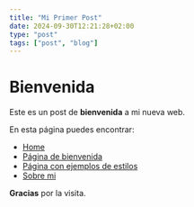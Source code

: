```yaml
---
title: "Mi Primer Post"
date: 2024-09-30T12:21:28+02:00
type: "post"
tags: ["post", "blog"]
---
```


# Bienvenida

Este es un post de **bienvenida** a mi nueva web.

En esta página puedes encontrar:

- [Home](http://localhost:1313/)
- [Página de bienvenida](/posts/mi-primer-post/)
- [Página con ejemplos de estilos](/posts/estilos)
- [Sobre mi](/posts/about)

__Gracias__ por la visita.